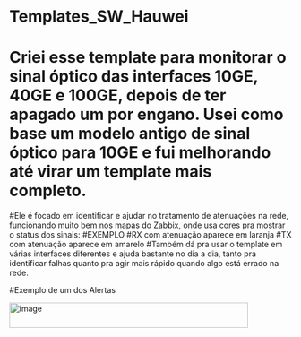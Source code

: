 # Templates_SW_Hauwei
 
# Criei esse template para monitorar o sinal óptico das interfaces 10GE, 40GE e 100GE, depois de ter apagado um por engano. Usei como base um modelo antigo de sinal óptico para 10GE e fui melhorando até virar um template mais completo.

#Ele é focado em identificar e ajudar no tratamento de atenuações na rede, funcionando muito bem nos mapas do Zabbix, onde usa cores pra mostrar o status dos sinais:
#EXEMPLO
#RX com atenuação aparece em laranja
#TX com atenuação aparece em amarelo
#Também dá pra usar o template em várias interfaces diferentes e ajuda bastante no dia a dia, tanto pra identificar falhas quanto pra agir mais rápido quando algo está errado na rede.

#Exemplo de um dos Alertas

<img width="426" height="45" alt="image" src="https://github.com/user-attachments/assets/7d985856-d7b0-4fb0-83d1-1de7f9bf0b47" />

